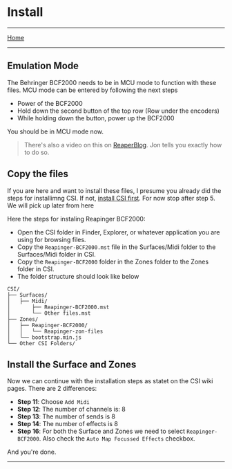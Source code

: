 # Install

---

[Home](../)

---

## Emulation Mode

The Behringer BCF2000 needs to be in MCU mode to function with these files. MCU mode can be entered by following the next steps

* Power of the BCF2000
* Hold down the second button of the top row (Row under the encoders)
* While holding down the button, power up the BCF2000

You should be in MCU mode now.

>There's also a video on this on [ReaperBlog](https://reaperblog.net/2015/04/behringer-bcf2000-basic-setup-in-reaper/). Jon tells you exactly how to do so.

## Copy the files

If you are here and want to install these files, I presume you already did the steps for installimng CSI. If not, [install CSI first](https://github.com/GeoffAWaddington/reaper_csurf_integrator/wiki/Installation). For now stop after step 5. We will pick up later from here

Here the steps for instaling Reapinger BCF2000:

* Open the CSI folder in Finder, Explorer, or whatever application you are using for browsing files.
* Copy the `Reapinger-BCF2000.mst` file in the Surfaces/Midi folder to the Surfaces/Midi folder in CSI.
* Copy the `Reapinger-BCF2000` folder in the Zones folder to the Zones folder in CSI.
* The folder structure should look like below

```
CSI/
├── Surfaces/
│   ├── Midi/
│       ├── Reapinger-BCF2000.mst
│       └── Other files.mst
├── Zones/
│   ├── Reapinger-BCF2000/
│   │   └── Reapinger-zon-files
│   └── bootstrap.min.js
└── Other CSI Folders/
```

## Install the Surface and Zones

Now we can continue with the installation steps as statet on the CSI wiki pages. There are 2 differences:

* **Step 11**: Choose `Add Midi`
* **Step 12**: The number of channels is: 8
* **Step 13**: The number of sends is 8
* **Step 14**: The number of effects is 8
* **Step 16**: For both the Surface and Zones we need to select `Reapinger-BCF2000`. Also check the `Auto Map Focussed Effects` checkbox.

And you're done.

---
